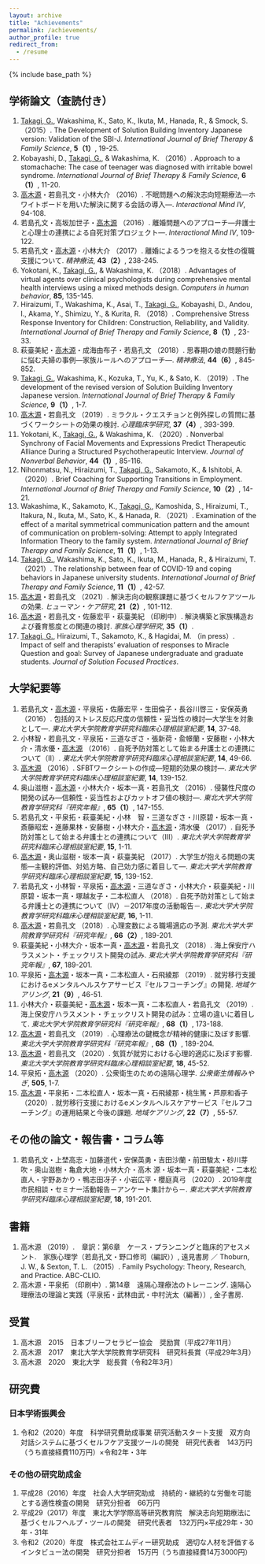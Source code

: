 ```yaml
---
layout: archive
title: "Achievements"
permalink: /achievements/
author_profile: true
redirect_from:
  - /resume
---
```


{% include base_path %}


## 学術論文（査読付き）
1. <u>Takagi, G.</u>, Wakashima, K., Sato, K., Ikuta, M., Hanada, R., & Smock, S. （2015）. The Development of Solution Building Inventory Japanese version: Validation of the SBI-J. _International Journal of Brief Therapy & Family Science_, __5（1）__, 19-25.
2. Kobayashi, D., <u>Takagi, G.</u>, & Wakashima, K. （2016）. Approach to a stomachache: The case of teenager was diagnosed with irritable bowel syndrome. _International Journal of Brief Therapy & Family Science_, __6（1）__, 11-20.
3. <u>高木源</u>・若島孔文・小林大介 （2016）. 不眠問題への解決志向短期療法―ホワイトボードを用いた解決に関する会話の導入―. _Interactional Mind Ⅳ_, 94-108.
4. 若島孔文・高坂加世子・<u>高木源</u> （2016）. 離婚問題へのアプローチ―弁護士と心理士の連携による自死対策プロジェクト―. _Interactional Mind Ⅳ_, 109-122.
5. 若島孔文・<u>高木源</u>・小林大介 （2017）. 離婚によるうつを抱える女性の復職支援について. _精神療法_, __43（2）__, 238-245.
6. Yokotani, K., <u>Takagi, G.</u>, & Wakashima, K. （2018）. Advantages of virtual agents over clinical psychologists during comprehensive mental health interviews using a mixed methods design. _Computers in human behavior_, __85__, 135-145.
7. Hiraizumi, T., Wakashima, K., Asai, T., <u>Takagi, G.</u>, Kobayashi, D., Andou, I., Akama, Y., Shimizu, Y., & Kurita, R. （2018）. Comprehensive Stress Response Inventory for Children: Construction, Reliability, and Validity. _International Journal of Brief Therapy and Family Science_, __8（1）__, 23-33.
8. 萩臺美紀・<u>高木源</u>・成海由布子・若島孔文 （2018）. 思春期の娘の問題行動に悩む夫婦の事例―家族ルールへのアプローチ―. _精神療法_, __44（6）__, 845-852.
9. <u>Takagi, G.</u>, Wakashima, K., Kozuka, T., Yu, K., & Sato, K. （2019）. The development of the revised version of Solution Building Inventory Japanese version. _International Journal of Brief Therapy & Family Science_, __9（1）__, 1-7.
10. <u>高木源</u>・若島孔文 （2019）. ミラクル・クエスチョンと例外探しの質問に基づくワークシートの効果の検討. _心理臨床学研究_, __37（4）__, 393-399.
11. Yokotani, K., <u>Takagi, G.</u>, & Wakashima, K. （2020）. Nonverbal Synchrony of Facial Movements and Expressions Predict Therapeutic Alliance During a Structured Psychotherapeutic Interview. _Journal of Nonverbal Behavior_, __44（1）__, 85-116.
12. Nihonmatsu, N., Hiraizumi, T., <u>Takagi, G.</u>, Sakamoto, K., & Ishitobi, A. （2020）. Brief Coaching for Supporting Transitions in Employment. _International Journal of Brief Therapy and Family Science_, __10（2）__, 14-21.
13. Wakashima, K., Sakamoto, K., <u>Takagi, G.</u>, Kamoshida, S., Hiraizumi, T., Itakura, N., Ikuta, M., Sato, K., & Hanada, R. （2021）. Examination of the effect of a marital symmetrical communication pattern and the amount of communication on problem-solving: Attempt to apply Integrated Information Theory to the family system. _International Journal of Brief Therapy and Family Science_, __11（1）__, 1-13.
14. <u>Takagi, G.</u>, Wakashima, K., Sato, K., Ikuta, M., Hanada, R., & Hiraizumi, T.  （2021）. The relationship between fear of COVID-19 and coping behaviors in Japanese university students. _International Journal of Brief Therapy and Family Science_, __11（1）__, 42-57.
15. <u>高木源</u>・若島孔文 （2021）. 解決志向の観察課題に基づくセルフケアツールの効果. _ヒューマン・ケア研究_, __21（2）__, 101-112.
16. <u>高木源</u>・若島孔文・佐藤宏平・萩臺美紀 （印刷中）. 解決構築と家族構造および養育態度との関連の検討. _家族心理学研究_, __35（1）__.
17. <u>Takagi, G.</u>, Hiraizumi, T., Sakamoto, K., & Hagidai, M. （in press）. Impact of self and therapists’ evaluation of responses to Miracle Question and goal: Survey of Japanese undergraduate and graduate students. _Journal of Solution Focused Practices_.


## 大学紀要等
1. 若島孔文・<u>高木源</u>・平泉拓・佐藤宏平・生田倫子・長谷川啓三・安保英勇 （2016）. 包括的ストレス反応尺度の信頼性・妥当性の検討―大学生を対象として―. _東北大学大学院教育学研究科臨床心理相談室紀要_, __14__, 37-48.
2. 小林智・若島孔文・平泉拓・三道なぎさ・張新荷・兪幜蘭・安藤樹・小林大介・清水優・<u>高木源</u> （2016）. 自死予防対策として始まる弁護士との連携について（Ⅱ）. _東北大学大学院教育学研究科臨床心理相談室紀要_, __14__, 49-66.
3. <u>高木源</u> （2016）. SFBTワークシートの作成―短期的効果の検討―. _東北大学大学院教育学研究科臨床心理相談室紀要_, __14__, 139-152.
4. 奥山滋樹・<u>高木源</u>・小林大介・坂本一真・若島孔文 （2016）. 侵襲性尺度の開発の試み―信頼性・妥当性およびカットオフ値の検討―. _東北大学大学院教育学研究科『研究年報』_, __65（1）__, 147-155.
5. 若島孔文・平泉拓・萩臺美紀・小林　智・三道なぎさ・川原碧・坂本一真・斎藤昭宏・進藤果林・安藤樹・小林大介・<u>高木源</u>・清水優 （2017）. 自死予防対策として始まる弁護士との連携について（Ⅲ）. _東北大学大学院教育学研究科臨床心理相談室紀要_, __15__, 1-11.
6. <u>高木源</u>・奥山滋樹・坂本一真・萩臺美紀 （2017）. 大学生が抱える問題の実態―主観的評価、対処方略、自己効力感に着目して―. _東北大学大学院教育学研究科臨床心理相談室紀要_, __15__, 139-152.
7. 若島孔文・小林智・平泉拓・<u>高木源</u>・三道なぎさ・小林大介・萩臺美紀・川原碧・坂本一真・塚越友子・二本松直人 （2018）. 自死予防対策として始まる弁護士との連携について（Ⅳ）－2017年度の活動報告－. _東北大学大学院教育学研究科臨床心理相談室紀要_, __16__, 1-11.
8. <u>高木源</u>・若島孔文 （2018）. 心理変数による職場適応の予測. _東北大学大学院教育学研究科『研究年報』_, __66（2）__, 189-201.
9. 萩臺美紀・小林大介・坂本一真・<u>高木源</u>・若島孔文 （2018）. 海上保安庁ハラスメント・チェックリスト開発の試み. _東北大学大学院教育学研究科『研究年報』_, __67__, 189-201.
10. 平泉拓・<u>高木源</u>・坂本一真・二本松直人・石飛綾那 （2019）. 就労移行支援におけるeメンタルヘルスケアサービス『セルフコーチング』の開発. _地域ケアリング_, __21（9）__, 46-51.
11. 小林大介・萩臺美紀・<u>高木源</u>・坂本一真・二本松直人・若島孔文 （2019）. 海上保安庁ハラスメント・チェックリスト開発の試み：立場の違いに着目して. _東北大学大学院教育学研究科『研究年報』_, __68（1）__, 173-188.
12. <u>高木源</u>・若島孔文 （2019）. 心理療法の鍵概念が精神的健康に及ぼす影響. _東北大学大学院教育学研究科『研究年報』_, __68（1）__, 189-204.
13. <u>高木源</u>・若島孔文 （2020）. 気質が就労における心理的適応に及ぼす影響. _東北大学大学院教育学研究科臨床心理相談室紀要_, __18__, 45-52.
14. 平泉拓・<u>高木源</u> （2020）. 公衆衛生のための遠隔心理学. _公衆衛生情報みやぎ_, __505__, 1-7.
15. <u>高木源</u>・平泉拓・二本松直人・坂本一真・石飛綾那・桃生篤・芦原和香子 （2020）. 就労移行支援におけるeメンタルヘルスケアサービス『セルフコーチング』の運用結果と今後の課題. _地域ケアリング_, __22（7）__, 55-57.

  
## その他の論文・報告書・コラム等
1. 若島孔文・上埜高志・加藤道代・安保英勇・吉田沙蘭・前田駿太・砂川芽吹・奥山滋樹・亀倉大地・小林大介・高木 源・坂本一真・萩臺美紀・二本松直人・宇野あかり・鴨志田冴子・小岩広平・櫻庭真弓 （2020）. 2019年度市民相談・セミナー活動報告－アンケート集計から－. _東北大学大学院教育学研究科臨床心理相談室紀要_, __18__, 191-201.


## 書籍
1. 高木源 （2019）.　章訳：第6章　ケース・プランニングと臨床的アセスメント.　家族心理学（若島孔文・野口修司（編訳））, 遠見書房  ／ Thoburn, J. W., & Sexton, T. L. （2015）. Family Psychology: Theory, Research, and Practice. ABC-CLIO.
2. 高木源・平泉拓 （印刷中）. 第14章　遠隔心理療法のトレーニング. 遠隔心理療法の理論と実践（平泉拓・武林由武・中村洸太（編著））, 金子書房.

## 受賞
1. 高木源　2015　日本ブリーフセラピー協会　奨励賞（平成27年11月）
2. 高木源　2017　東北大学大学院教育学研究科　研究科長賞（平成29年3月）
3. 高木源　2020　東北大学　総長賞（令和2年3月）

## 研究費
### 日本学術振興会
1. 令和2（2020）年度　科学研究費助成事業 研究活動スタート支援　双方向対話システムに基づくセルフケア支援ツールの開発　研究代表者　143万円（うち直接経費110万円）×令和2年・3年

### その他の研究助成金
1. 平成28（2016）年度　社会人大学研究助成　持続的・継続的な労働を可能とする適性検査の開発　研究分担者　66万円
2. 平成29（2017）年度　東北大学学際高等研究教育院　解決志向短期療法に基づくセルフヘルプ・ツールの開発　研究代表者　132万円×平成29年・30年・31年
3. 令和2（2020）年度　株式会社エムディー研究助成　適切な人材を評価するインタビュー法の開発　研究分担者　15万円（うち直接経費14万3000円）

